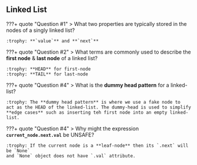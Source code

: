 ## Linked List

???+ quote "Question #1"
    > What two properties are typically stored in the nodes of a singly linked list?

    :trophy: **`value`** and **`next`**

???+ quote "Question #2"
    > What terms are commonly used to describe the **first node** & **last node** of a linked list?

    :trophy: **HEAD** for first-node 
    :trophy: **TAIL** for last-node

???+ quote "Question #4"
    > What is the **dummy head pattern** for a linked-list?
    
    :trophy: The **dummy head pattern** is where we use a fake node to 
    act as the HEAD of the linked-list. The dummy-head is used to simplify
    **edge cases** such as inserting teh first node into an empty linked-list.

???+ quote "Question #4"
    > Why might the expression **`current_node.next.val`** be UNSAFE?

    :trophy: If the current node is a **leaf-node** then its `.next` will be `None`
    and `None` object does not have `.val` attribute.
